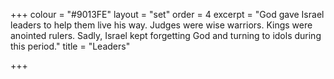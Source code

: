 +++
colour = "#9013FE"
layout = "set"
order = 4
excerpt = "God gave Israel leaders to help them live his way. Judges were wise warriors. Kings were anointed rulers. Sadly, Israel kept forgetting God and turning to idols during this period."
title = "Leaders"

+++
